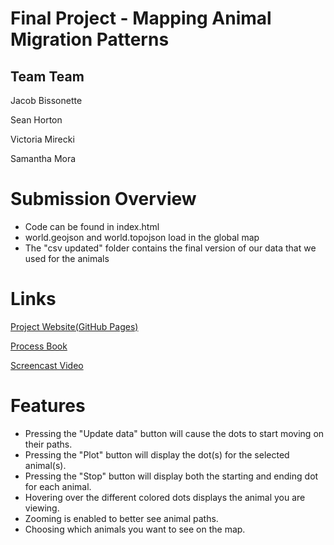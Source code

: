 # Final Project - Mapping Animal Migration Patterns

## Team Team
Jacob Bissonette

Sean Horton

Victoria Mirecki

Samantha Mora

# Submission Overview
 - Code can be found in index.html
 - world.geojson and world.topojson load in the global map
 - The "csv updated" folder contains the final version of our data that we used for the animals

# Links
[Project Website(GitHub Pages)](https://jbiss4.github.io/final/)

[Process Book](tbd)

[Screencast Video](tbd)

# Features
 - Pressing the "Update data" button will cause the dots to start moving on their paths.
 - Pressing the "Plot" button will display the dot(s) for the selected animal(s).
 - Pressing the "Stop" button will display both the starting and ending dot for each animal.
 - Hovering over the different colored dots displays the animal you are viewing.
 - Zooming is enabled to better see animal paths.
 - Choosing which animals you want to see on the map.
